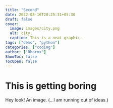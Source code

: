 ```yaml
---
title: "Second"
date: 2022-08-16T20:25:31+05:30
draft: false
cover:
  image: images/city.png
  alt: city.
  caption: This is a neat graphic.
tags: ["demo", "python"]
categories: ["coding"]
author: ["Dharmx"]
ShowToc: false
TocOpen: false
---
```


# This is getting boring

Hey look! An image. (...I am running out of ideas.)
